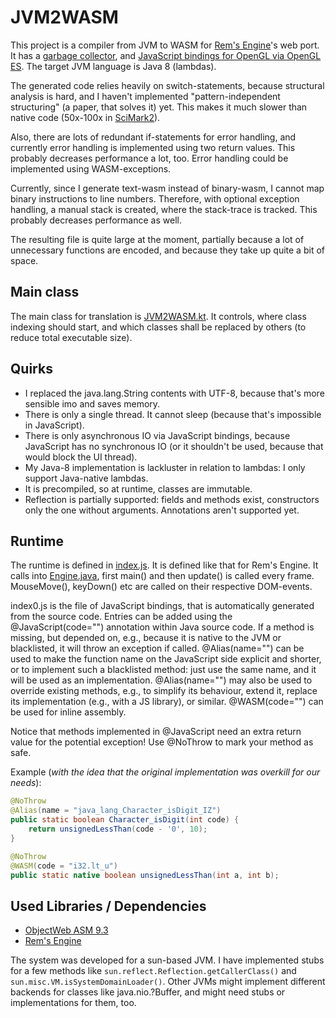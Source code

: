 # JVM2WASM

This project is a compiler from JVM to WASM for [Rem's Engine](https://github.com/AntonioNoack/RemsEngine)'s web port.
It has a [garbage collector](src/jvm/GC.java), and [JavaScript bindings for OpenGL via OpenGL ES](src/jvm/LWJGLxOpenGL.java).
The target JVM language is Java 8 (lambdas).

The generated code relies heavily on switch-statements, because structural analysis is hard, and I haven't implemented "pattern-independent structuring" (a paper, that solves it) yet.
This makes it much slower than native code (50x-100x in [SciMark2](https://math.nist.gov/scimark2/)).

Also, there are lots of redundant if-statements for error handling, and currently error handling is implemented using two return values.
This probably decreases performance a lot, too.
Error handling could be implemented using WASM-exceptions.

Currently, since I generate text-wasm instead of binary-wasm, I cannot map binary instructions to line numbers.
Therefore, with optional exception handling, a manual stack is created, where the stack-trace is tracked.
This probably decreases performance as well.

The resulting file is quite large at the moment, partially because a lot of unnecessary functions are encoded,
and because they take up quite a bit of space.

## Main class
The main class for translation is [JVM2WASM.kt](src/JVM2WASM.kt). It controls, where class indexing should start,
and which classes shall be replaced by others (to reduce total executable size).

## Quirks
- I replaced the java.lang.String contents with UTF-8, because that's more sensible imo and saves memory.
- There is only a single thread. It cannot sleep (because that's impossible in JavaScript).
- There is only asynchronous IO via JavaScript bindings, because JavaScript has no synchronous IO (or it shouldn't be used, because that would block the UI thread).
- My Java-8 implementation is lackluster in relation to lambdas: I only support Java-native lambdas.
- It is precompiled, so at runtime, classes are immutable.
- Reflection is partially supported: fields and methods exist, constructors only the one without arguments. Annotations aren't supported yet.

## Runtime
The runtime is defined in [index.js](src/index.js). It is defined like that for Rem's Engine.
It calls into [Engine.java](src/engine/Engine.java), first main() and then update() is called every frame. MouseMove(), keyDown() etc are called on their respective DOM-events.

index0.js is the file of JavaScript bindings, that is automatically generated from the source code.
Entries can be added using the @JavaScript(code="") annotation within Java source code. If a method is missing,
but depended on, e.g., because it is native to the JVM or blacklisted, it will throw an exception if called.
@Alias(name="") can be used to make the function name on the JavaScript side explicit and shorter, or to implement such a blacklisted method:
just use the same name, and it will be used as an implementation.
@Alias(name="") may also be used to override existing methods, e.g., to simplify its behaviour, extend it, replace its implementation (e.g., with a JS library), or similar.
@WASM(code="") can be used for inline assembly.

Notice that methods implemented in @JavaScript need an extra return value for the potential exception!
Use @NoThrow to mark your method as safe.

Example (*with the idea that the original implementation was overkill for our needs*):
```java
@NoThrow
@Alias(name = "java_lang_Character_isDigit_IZ")
public static boolean Character_isDigit(int code) {
    return unsignedLessThan(code - '0', 10);
}

@NoThrow
@WASM(code = "i32.lt_u")
public static native boolean unsignedLessThan(int a, int b);
```

## Used Libraries / Dependencies
- [ObjectWeb ASM 9.3](https://asm.ow2.io/)
- [Rem's Engine](https://github.com/AntonioNoack/RemsEngine)

The system was developed for a sun-based JVM.
I have implemented stubs for a few methods like `sun.reflect.Reflection.getCallerClass()` and `sun.misc.VM.isSystemDomainLoader()`.
Other JVMs might implement different backends for classes like java.nio.?Buffer, and might need stubs or implementations for them, too.